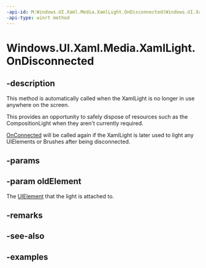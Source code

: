 ```yaml
---
-api-id: M:Windows.UI.Xaml.Media.XamlLight.OnDisconnected(Windows.UI.Xaml.UIElement)
-api-type: winrt method
---
```


<!-- Method syntax.
virtual protected void XamlLight.OnDisconnected(UIElement oldElement)
-->

# Windows.UI.Xaml.Media.XamlLight.OnDisconnected

## -description
This method is automatically called when the XamlLight is no longer in use anywhere on the screen.

This provides an opportunity to safely dispose of resources such as the CompositionLight when they aren't currently required.

[OnConnected](xamllight_onconnected_832156073.md) will be called again if the XamlLight is later used to light any UIElements or Brushes after being disconnected.

## -params
## -param oldElement
The [UIElement](https://docs.microsoft.com/en-us/uwp/api/Windows.UI.Xaml.UIElement) that the light is attached to.

## -remarks

## -see-also

## -examples

